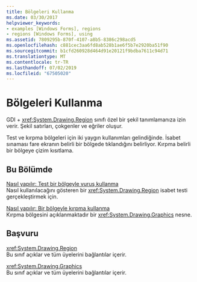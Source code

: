 ```yaml
---
title: Bölgeleri Kullanma
ms.date: 03/30/2017
helpviewer_keywords:
- examples [Windows Forms], regions
- regions [Windows Forms], using
ms.assetid: 7809295b-870f-4107-a8b5-8386c298acd5
ms.openlocfilehash: c881cec3aa6fd8ab528b1ae6f5b7e2920ba51f90
ms.sourcegitcommit: b1cfd260928d464d91e20121f9bdba7611c94d71
ms.translationtype: MT
ms.contentlocale: tr-TR
ms.lasthandoff: 07/02/2019
ms.locfileid: "67505020"
---
```

# <a name="using-regions"></a>Bölgeleri Kullanma
GDI + <xref:System.Drawing.Region> sınıfı özel bir şekil tanımlamanıza izin verir. Şekil satırları, çokgenler ve eğriler oluşur.  
  
 Test ve kırpma bölgeleri için iki yaygın kullanımları gelindiğinde. İsabet sınaması fare ekranın belirli bir bölgede tıklandığını belirliyor. Kırpma belirli bir bölgeye çizim kısıtlama.  
  
## <a name="in-this-section"></a>Bu Bölümde  
 [Nasıl yapılır: Test bir bölgeyle vuruş kullanma](how-to-use-hit-testing-with-a-region.md)  
 Nasıl kullanılacağını gösteren bir <xref:System.Drawing.Region> isabet testi gerçekleştirmek için.  
  
 [Nasıl yapılır: Bir bölgeyle kırpma kullanma](how-to-use-clipping-with-a-region.md)  
 Kırpma bölgesini açıklanmaktadır bir <xref:System.Drawing.Graphics> nesne.  
  
## <a name="reference"></a>Başvuru  
 <xref:System.Drawing.Region>  
 Bu sınıf açıklar ve tüm üyelerini bağlantılar içerir.  
  
 <xref:System.Drawing.Graphics>  
 Bu sınıf açıklar ve tüm üyelerini bağlantılar içerir.
